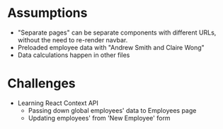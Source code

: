 # Assumptions
* "Separate pages" can be separate components with different URLs, without the
  need to re-render navbar.
* Preloaded employee data with "Andrew Smith and Claire Wong"
* Data calculations happen in other files

# Challenges
* Learning React Context API
  * Passing down global employees' data to Employees page
  * Updating employees' from 'New Employee' form
